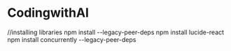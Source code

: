 # CodingwithAI

//installing libraries
npm install --legacy-peer-deps
npm install lucide-react
npm install concurrently --legacy-peer-deps

